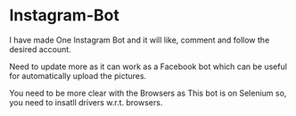 # Instagram-Bot
I have made One Instagram Bot and it will like, comment and follow the desired account.

Need to update more as it can work as a Facebook bot which can be useful for automatically upload the pictures.

You need to be more clear with the Browsers as This bot is on Selenium so, you need to insatll drivers w.r.t. browsers.
